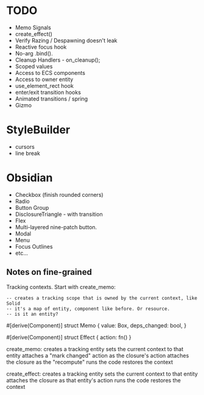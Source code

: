 # TODO

* Memo Signals
* create_effect()
* Verify Razing / Despawning doesn't leak
* Reactive focus hook
* No-arg .bind().
* Cleanup Handlers - on_cleanup();
* Scoped values
* Access to ECS components
* Access to owner entity
* use_element_rect hook
* enter/exit transition hooks
* Animated transitions / spring
* Gizmo

# StyleBuilder

* cursors
* line break

# Obsidian

* Checkbox (finish rounded corners)
* Radio
* Button Group
* DisclosureTriangle - with transition
* Flex
* Multi-layered nine-patch button.
* Modal
* Menu
* Focus Outlines
* etc...

## Notes on fine-grained

Tracking contexts. Start with create_memo:

    -- creates a tracking scope that is owned by the current context, like Solid
    -- it's a map of entity, component like before. Or resource.
    -- is it an entity?

#[derive(Component)]
struct Memo {
    value: Box<dyn Any>,
    deps_changed: bool,
}

#[derive(Component)]
struct Effect {
    action: fn()
}

create_memo:
    creates a tracking entity
    sets the current context to that entity
    attaches a "mark changed" action as the closure's action
    attaches the closure as the "recompute"
    runs the code
    restores the context

create_effect:
    creates a tracking entity
    sets the current context to that entity
    attaches the closure as that entity's action
    runs the code
    restores the context
